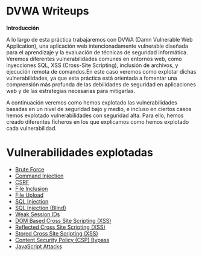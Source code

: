 # DVWA Writeups

**Introducción**

A lo largo de esta práctica trabajaremos con DVWA (Damn Vulnerable Web Application), una aplicación web intencionadamente vulnerable diseñada para el aprendizaje y la evaluación de técnicas de seguridad informática. Veremos diferentes vulnerabilidades comunes en entornos web, como inyecciones SQL, XSS (Cross-Site Scripting), inclusión de archivos, y ejecución remota de comandos.En este caso veremos como explotar dichas vulnerabilidades, ya que esta práctica está orientada a fomentar una comprensión más profunda de las debilidades de seguridad en aplicaciones web y de las estrategias necesarias para mitigarlas.

A continuación veremos como hemos explotado las vulnerabilidades basadas en un nivel de seguridad bajo y medio, e incluso en ciertos casos hemos explotado vulnerabilidades con seguridad alta. Para ello, hemos creado diferentes ficheros en los que explicamos como hemos explotado cada vulnerabilidad.

# Vulnerabilidades explotadas

* [Brute Force](https://github.com/alvaromespen/pps-10003375/blob/main/template-main/RA3/RA3_2/Brute-Force.md)
* [Command Injection](https://github.com/alvaromespen/pps-10003375/blob/main/template-main/RA3/RA3_2/Command%20Injection.md)
* [CSRF](https://github.com/alvaromespen/pps-10003375/blob/main/template-main/RA3/RA3_2/CSRF.md)
* [File Inclusion](https://github.com/alvaromespen/pps-10003375/blob/main/template-main/RA3/RA3_2/File%20Inclusion.md)
* [File Upload](https://github.com/alvaromespen/pps-10003375/blob/main/template-main/RA3/RA3_2/File%20Upload.md)
* [SQL Injection](https://github.com/alvaromespen/pps-10003375/blob/main/template-main/RA3/RA3_2/SQL%20Injection.md)
* [SQL Injection (Blind)](https://github.com/alvaromespen/pps-10003375/blob/main/template-main/RA3/RA3_2/SQL%20Injection%20(Blind).md)
* [Weak Session IDs](https://github.com/alvaromespen/pps-10003375/blob/main/template-main/RA3/RA3_2/Weak%20Session%20IDs.md)
* [DOM Based Cross Site Scripting (XSS)](https://github.com/alvaromespen/pps-10003375/blob/main/template-main/RA3/RA3_2/DOM%20Based%20Cross%20Site%20Scripting%20(XSS).md)
* [Reflected Cross Site Scripting (XSS)](https://github.com/alvaromespen/pps-10003375/blob/main/template-main/RA3/RA3_2/Reflected%20Cross%20Site%20Scripting%20(XSS).md)
* [Stored Cross Site Scripting (XSS)](https://github.com/alvaromespen/pps-10003375/blob/main/template-main/RA3/RA3_2/Stored%20Cross%20Site%20Scripting%20(XSS).md)
* [Content Security Policy (CSP) Bypass](https://github.com/alvaromespen/pps-10003375/blob/main/template-main/RA3/RA3_2/Content%20Security%20Policy%20(CSP)%20Bypass.md)
* [JavaScript Attacks](https://github.com/alvaromespen/pps-10003375/blob/main/template-main/RA3/RA3_2/JavaScript%20Attacks.md)
